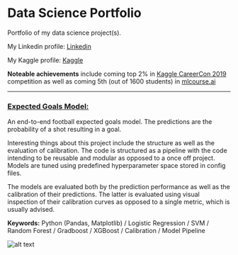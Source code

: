 # Data Science Portfolio

Portfolio of my data science project(s).

My Linkedin profile: [Linkedin](https://www.linkedin.com/in/wayde-herman/)

My Kaggle profile: [Kaggle](kaggle.com/waydeherman/)

**Noteable achievements** include coming top 2% in [Kaggle CareerCon 2019](https://www.kaggle.com/c/career-con-2019) competition as well as coming 5th (out of 1600 students) in [mlcourse.ai](https://mlcourse.ai/rating)

---

### [Expected Goals Model:](https://github.com/WaydeHerman/Expected_Goals)

An end-to-end football expected goals model. The predictions are the probability of a shot resulting in a goal.

Interesting things about this project include the structure as well as the evaluation of calibration. The code is structured as a pipeline with the code intending to be reusable and modular as opposed to a once off project. Models are tuned using predefined hyperparameter space stored in config files.

The models are evaluated both by the prediction performance as well as the calibration of their predictions. The latter is evaluated using visual inspection of their calibration curves as opposed to a single metric, which is usually advised.

**Keywords:** Python (Pandas, Matplotlib) / Logistic Regression / SVM / Random Forest / Gradboost / XGBoost / Calibration / Model Pipeline

![alt text](https://raw.githubusercontent.com/username/projectname/branch/path/to/img.png)

